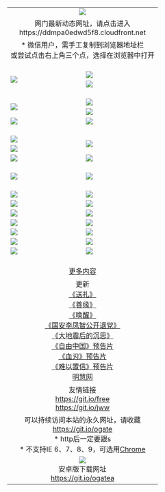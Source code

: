 ﻿<table>
  <tr></tr>
  <tr><td colspan=2 align=center><img src="https://cloud.githubusercontent.com/assets/11880933/13434984/f430fae2-e012-11e5-814f-c2df1e82b247.jpg" /></td></tr>
  <tr><td colspan=2 align=center>网门最新动态网址，请点击进入
<br>https://ddmpa0edwd5f8.cloudfront.net
    </td>
  </tr>
  <tr>
    <td colspan=2 align=center>* 微信用户，需手工复制到浏览器地址栏<br>或尝试点击右上角三个点，选择在浏览器中打开
    <!--br>* IE6打开动态网址须在选项中勾选TLS 1.0--></td>
  </tr>
  <tr height="20">
  <tr>
    <td rowspan=2><a href="https://ddmpa0edwd5f8.cloudfront.net/ogUP.aspx?name=11DKC.mp4&list=11DKC" target="_blank"><img src="https://ddmpa0edwd5f8.cloudfront.net/Up/11DKC1.jpg" /></a></td> 
    <td><div><a href="https://ddmpa0edwd5f8.cloudfront.net/ogUP.aspx?name=LRWS.mp4&list=LRWS" target="_blank"><img src="https://ddmpa0edwd5f8.cloudfront.net/Up/LRWS.jpg" /></a></td>
   </tr>
  <tr>
    <td><a href="https://ddmpa0edwd5f8.cloudfront.net/ogNiceVedio.aspx" target="_blank"><img src="https://ddmpa0edwd5f8.cloudfront.net/Up/11TGKDY.jpg" /></a></td>
  </tr>
  <tr height="20">
  <tr>
    <td rowspan=2><a href="https://ddmpa0edwd5f8.cloudfront.net/ogUP.aspx?name=4EE/DJ.mp4&list=4EEDJ" target="_blank"><img src="https://ddmpa0edwd5f8.cloudfront.net/Up/4EE/DJ140.jpg"/></a></td>
    <td><a href="https://ddmpa0edwd5f8.cloudfront.net/ogUP.aspx?name=4EE/ZG.mp4&list=4EEZG" target="_blank"><img src="https://ddmpa0edwd5f8.cloudfront.net/Up/4EE/ZG0.jpg"/></a></td>
    <!--td><a href="https://ddmpa0edwd5f8.cloudfront.net/ogUP.aspx?name=4EE/HQ.mp4&list=4EEHQ" target="_blank"><img src="https://ddmpa0edwd5f8.cloudfront.net/Up/4EE/HQ0.jpg"/></a></td-->
  </tr>
  <tr>
    <td><a href="https://ddmpa0edwd5f8.cloudfront.net/ogUP.aspx?name=4EE/QQ.mp4&list=4EEQQ" target="_blank"><img src="https://ddmpa0edwd5f8.cloudfront.net/Up/4EE/QQ0.jpg"/></a></td>
  </tr>
  <tr>
    <td><a href="https://ddmpa0edwd5f8.cloudfront.net/onCO.aspx?ob=600%CA%C2%CE%EF&op=%D4%F6%C9%BE%B8%C4&args=WH1~%23%C0%E0%D0%CD6%D0%C2%CE%C5%7c%23%C0%E0%D0%CD6%C6%C0%C2%DB" target="_blank"><img src="https://ddmpa0edwd5f8.cloudfront.net/Up/0WZ.jpg" /></a></td>
    <td><a href="https://ddmpa0edwd5f8.cloudfront.net/onCO.aspx?ob=600%CA%C2%CE%EF&op=%D4%F6%C9%BE%B8%C4&args=WH1~%23%D3%C3%BB%A7" target="_blank"><img src="https://ddmpa0edwd5f8.cloudfront.net/Up/0WB.jpg" /></a></td>
  </tr>
  <tr height="20">
  <tr>
    <td><a href="https://ddmpa0edwd5f8.cloudfront.net/ogUP.aspx?name=JQR.mp4&count=2" target="_blank"><img src="https://ddmpa0edwd5f8.cloudfront.net/Up/JQR.jpg" /></a></td>   
    <td rowspan=2><a href="https://ddmpa0edwd5f8.cloudfront.net/ogUP.aspx?name=JP.mp4&count=9" target="_blank"><img src="https://ddmpa0edwd5f8.cloudfront.net/Up/JP.jpg" /></td>
  </tr>
  <tr>
    <td><a href="https://ddmpa0edwd5f8.cloudfront.net/ogUP.aspx?name=WH.mp4" target="_blank"><img src="https://ddmpa0edwd5f8.cloudfront.net/Up/WH.jpg" /></a></td>
  </tr>
  <tr>
    <td><a href="https://ddmpa0edwd5f8.cloudfront.net/ogUP.aspx?name=SSZJ.mp4&list=SSZJ" target="_blank"><img src="https://ddmpa0edwd5f8.cloudfront.net/Up/SSZJ.jpg" /></a></td>
    <td><a href="https://ddmpa0edwd5f8.cloudfront.net/ogUP.aspx?name=WLSH.mp4&count=2" target="_blank"><img src="https://ddmpa0edwd5f8.cloudfront.net/Up/WLSH.jpg" /></a</td>
  </tr>
  <tr height="20">
  <tr>
    <td><a href="https://ddmpa0edwd5f8.cloudfront.net/ogUP.aspx?name=ZY.mp4&count=2015|16" target="_blank"><img src="https://ddmpa0edwd5f8.cloudfront.net/Up/ZY.jpg" /></a</td>
    <td><a href="https://ddmpa0edwd5f8.cloudfront.net/ogUP.aspx?name=XTFY.mp4&count=B|2,A|24" target="_blank"><img src="https://ddmpa0edwd5f8.cloudfront.net/Up/XTFY.jpg" /></a></td>
  </tr>
  <tr height="20">
  </tr>
  <!--tr>
    <td><a href="https://ddmpa0edwd5f8.cloudfront.net/ogUP.aspx?name=4EE/GX.mp4&list=4EEGX" target="_blank"><img src="https://ddmpa0edwd5f8.cloudfront.net/Up/4EE/GX0.jpg"/></a></td>
    <td><a href="https://ddmpa0edwd5f8.cloudfront.net/ogUP.aspx?name=4EE/HD.mp4&list=4EEHD" target="_blank"><img src="https://ddmpa0edwd5f8.cloudfront.net/Up/4EE/HD0.jpg"/></a></td>
  </tr>
  <tr>
    <td><a href="https://ddmpa0edwd5f8.cloudfront.net/ogUP.aspx?name=4EE/TX.mp4&list=4EETX" target="_blank"><img src="https://ddmpa0edwd5f8.cloudfront.net/Up/4EE/TX0.jpg"/></a></td>
    <td><a href="https://ddmpa0edwd5f8.cloudfront.net/ogUP.aspx?name=4EE/WZ.mp4&list=4EEWZ" target="_blank"><img src="https://ddmpa0edwd5f8.cloudfront.net/Up/4EE/WZ0.jpg"/></a></td>
  </tr-->
  <tr>
    <td><a href="https://ddmpa0edwd5f8.cloudfront.net/onUP.aspx?name=https://du172fz170yac.cloudfront.net/" target="_blank"><img src="https://ddmpa0edwd5f8.cloudfront.net/Up/0DTW.jpg"/></a></td>
    <td><a href="https://ddmpa0edwd5f8.cloudfront.net/onUP.aspx?name=https://d240ns8up8earz.cloudfront.net/acenter/" target="_blank"><img src="https://ddmpa0edwd5f8.cloudfront.net/Up/0TDW.jpg" /></a></td>
  </tr>
  <tr>
    <td><a href="https://ddmpa0edwd5f8.cloudfront.net/onUP.aspx?name=https://d4508d6vomz2p.cloudfront.net/gb/nsc413.htm" target="_blank"><img src="https://ddmpa0edwd5f8.cloudfront.net/Up/0DJY.jpg" /></a></td>
    <td><a href="https://ddmpa0edwd5f8.cloudfront.net/onUP.aspx?name=https://d4apjbhkuxer1.cloudfront.net/xtr/gb/prog204.html" target="_blank"><img src="https://ddmpa0edwd5f8.cloudfront.net/Up/0XTR.jpg" /></a></td>
  </tr>
  <tr>
    <td><a href="https://ddmpa0edwd5f8.cloudfront.net/onUP.aspx?name=https://d3aj00iefsmfgc.cloudfront.net/" target="_blank"><img src="https://ddmpa0edwd5f8.cloudfront.net/Up/0MHW.jpg" /></a></td>
    <td><a href="https://ddmpa0edwd5f8.cloudfront.net/onUP.aspx?name=https://d20wz7qt14x5d2.cloudfront.net/" target="_blank"><img src="https://ddmpa0edwd5f8.cloudfront.net/Up/0ZJW.jpg" /></a></td>
  </tr>
  <tr>
    <td><a href="https://ddmpa0edwd5f8.cloudfront.net/ogUP.aspx?name=0FG.zip" target="_blank"><img src="https://ddmpa0edwd5f8.cloudfront.net/Up/0FG.jpg" /></a></td>
    <td><a href="https://ddmpa0edwd5f8.cloudfront.net/ogUP.aspx?name=0FGA.apk" target="_blank"><img src="https://ddmpa0edwd5f8.cloudfront.net/Up/0FGA.jpg" /></a></td>
  </tr>
  <tr>
    <td><a href="https://ddmpa0edwd5f8.cloudfront.net/ogUP.aspx?name=0U.zip" target="_blank"><img src="https://ddmpa0edwd5f8.cloudfront.net/Up/0U.jpg" /></a></td>
    <td><a href="https://ddmpa0edwd5f8.cloudfront.net/ogUP.aspx?name=0UA.apk" target="_blank"><img src="https://ddmpa0edwd5f8.cloudfront.net/Up/0UA.jpg" /></a></td>
  </tr>
  <tr>
    <td><a href="https://ddmpa0edwd5f8.cloudfront.net/ogUP.aspx?name=0iPPOTV.zip" target="_blank"><img src="https://ddmpa0edwd5f8.cloudfront.net/Up/0iPPOTV.jpg" /></a></td>
    <td><a href="https://ddmpa0edwd5f8.cloudfront.net/ogUP.aspx?name=0iNTD.apk" target="_blank"><img src="https://ddmpa0edwd5f8.cloudfront.net/Up/0iNTD.jpg" /></a></td>
  </tr>
  <!--tr>
    <td><a href="https://ddmpa0edwd5f8.cloudfront.net/ogNice.aspx" target="_blank"><img src="https://ddmpa0edwd5f8.cloudfront.net/Up/0WCYY.jpg" /></a></td>
    <td><a href="https://ddmpa0edwd5f8.cloudfront.net/onCO.aspx?list=XWPL&mode=m" target="_blank"><img src="https://ddmpa0edwd5f8.cloudfront.net/Up/0WZTT.jpg" /></a></td> 
  </tr-->
  <tr>
    <td><a href="https://ddmpa0edwd5f8.cloudfront.net/ogDY.aspx" target="_blank"><img src="https://ddmpa0edwd5f8.cloudfront.net/Up/0FK.jpg" /></a></td>
    <td><a href="https://ddmpa0edwd5f8.cloudfront.net/ogST.aspx" target="_blank"><img src="https://ddmpa0edwd5f8.cloudfront.net/Up/0ST.jpg" /></a></td> 
  </tr>
  <tr height="20">
  <tr>
    <td colspan=2 align=center><a href="https://ddmpa0edwd5f8.cloudfront.net/ogNice.aspx">更多内容</a>
    </td>
  </tr>
  <tr>
    <td colspan=2 align=center>更新<br>
      <a href="https://ddmpa0edwd5f8.cloudfront.net/ogUP.aspx?name=4ESL.mp4" target="_blank">《送礼》</a><br>
      <a href="https://ddmpa0edwd5f8.cloudfront.net/ogUP.aspx?name=4ESY.mp4" target="_blank">《善缘》</a><br>
      <a href="https://ddmpa0edwd5f8.cloudfront.net/ogUP.aspx?name=4EHX.mp4" target="_blank">《唤醒》</a><br>
      <a href="https://ddmpa0edwd5f8.cloudfront.net/ogUP.aspx?name=4LFZ.mp4" target="_blank">《国安李凤智公开退党》</a><br>
      <a href="https://ddmpa0edwd5f8.cloudfront.net/ogUP.aspx?name=4DDZHDCS.mp4" target="_blank">《大地震后的沉思》</a><br>
      <a href="https://ddmpa0edwd5f8.cloudfront.net/ogUP.aspx?name=11ZYZG0.mp4" target="_blank">《自由中国》预告片</a><br>
      <a href="https://ddmpa0edwd5f8.cloudfront.net/ogUP.aspx?name=11XR.mp4" target="_blank">《血刃》预告片</a><br>
      <a href="https://ddmpa0edwd5f8.cloudfront.net/ogUP.aspx?name=11NYZX.mp4&count=2" target="_blank">《难以置信》预告片</a><br>
      <a href="https://ddmpa0edwd5f8.cloudfront.net/onUP.aspx?name=https://www.minghui.org/" target="_blank">明慧网</a>
    </td>
  </tr>
  <tr>
    <td colspan=2 align=center>友情链接<br>
      <a href="https://git.io/free" target="_blank">https://git.io/free</a><br>
      <a href="https://git.io/jww" target="_blank">https://git.io/jww</a>
    </td>
  </tr>
  <tr>
    <td colspan=2 align=center>可以持续访问本站的永久网址，请收藏<br/><a href="https://git.io/ogate" target="_blank">https://git.io/ogate</a><br/>* http后一定要跟s<br/>* 不支持IE 6、7、8、9，可选用<a href="https://ddmpa0edwd5f8.cloudfront.net/ogUP.aspx?name=0ChromePortable.zip">Chrome</a></td>
  </tr>
  <tr>
    <td colspan=2 align=center><a href="https://ddmpa0edwd5f8.cloudfront.net/ogUP.aspx?name=0oGate.apk" target="_blank"><img src="https://cloud.githubusercontent.com/assets/11880933/13720399/75e143ee-e842-11e5-9f0a-1421f423c80f.jpg" /></a><br>安卓版下载网址<br><a href="https://git.io/ogatea">https://git.io/ogatea</a></td>
  </tr>
  <!--tr>
    <td colspan=2 align=center>可能失效的动态网址
    </td>
  </tr-->
</table>
